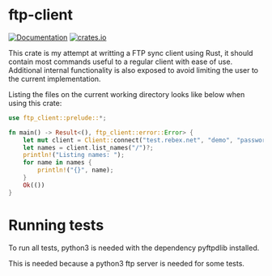 # ftp-client

[![Documentation](https://docs.rs/ftp-client/badge.svg)](https://docs.rs/ftp-client)
[![crates.io](https://img.shields.io/crates/v/ftp-client.svg)](https://crates.io/crates/ftp-client)

This crate is my attempt at writting a FTP sync client using Rust, it should contain most commands useful to a regular client with ease of use. Additional internal functionality is also exposed to avoid limiting the user to the current implementation.

Listing the files on the current working directory looks like below when using this crate:

```rust
use ftp_client::prelude::*;

fn main() -> Result<(), ftp_client::error::Error> {
    let mut client = Client::connect("test.rebex.net", "demo", "password")?;
    let names = client.list_names("/")?;
    println!("Listing names: ");
    for name in names {
        println!("{}", name);
    }
    Ok(())
}
```

# Running tests

To run all tests, python3 is needed with the dependency pyftpdlib installed.

This is needed because a python3 ftp server is needed for some tests.
